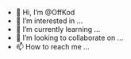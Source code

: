 - 👋 Hi, I’m @OffKod
- 👀 I’m interested in ...
- 🌱 I’m currently learning ...
- 💞️ I’m looking to collaborate on ...
- 📫 How to reach me ...

<!---
OffKod/OffKod is a ✨ special ✨ repository because its `README.md` (this file) appears on your GitHub profile.
You can click the Preview link to take a look at your changes.
--->
